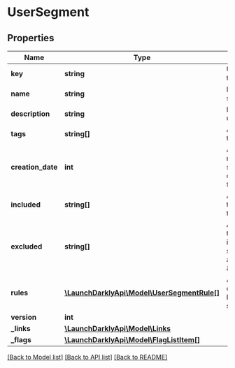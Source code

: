 # UserSegment

## Properties
Name | Type | Description | Notes
------------ | ------------- | ------------- | -------------
**key** | **string** | Unique identifier for the user segment. | 
**name** | **string** | Name of the user segment. | 
**description** | **string** | Description of the user segment. | [optional] 
**tags** | **string[]** | An array of tags for this user segment. | [optional] 
**creation_date** | **int** | A unix epoch time in milliseconds specifying the creation time of this flag. | 
**included** | **string[]** | An array of user keys that are included in this segment. | [optional] 
**excluded** | **string[]** | An array of user keys that should not be included in this segment, unless they are also listed in \&quot;included\&quot;. | [optional] 
**rules** | [**\LaunchDarklyApi\Model\UserSegmentRule[]**](UserSegmentRule.md) | An array of rules that can cause a user to be included in this segment. | [optional] 
**version** | **int** |  | [optional] 
**_links** | [**\LaunchDarklyApi\Model\Links**](Links.md) |  | [optional] 
**_flags** | [**\LaunchDarklyApi\Model\FlagListItem[]**](FlagListItem.md) |  | [optional] 

[[Back to Model list]](../README.md#documentation-for-models) [[Back to API list]](../README.md#documentation-for-api-endpoints) [[Back to README]](../README.md)


